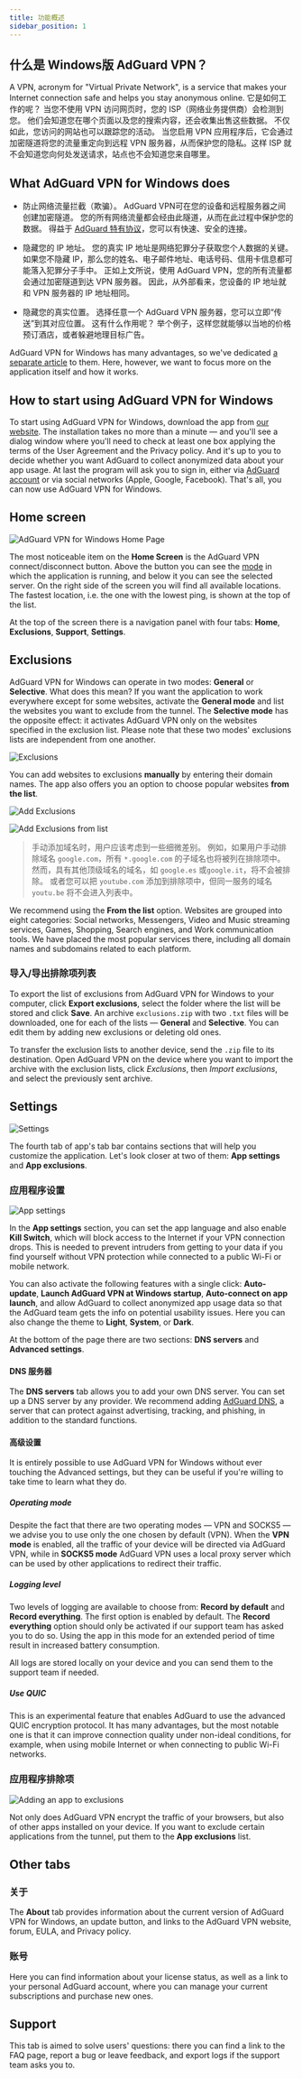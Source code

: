 ```yaml
---
title: 功能概述
sidebar_position: 1
---
```


## 什么是 Windows版 AdGuard VPN？

A VPN, acronym for "Virtual Private Network", is a service that makes your Internet connection safe and helps you stay anonymous online. 它是如何工作的呢？ 当您不使用 VPN 访问网页时，您的 ISP（网络业务提供商）会检测到您。 他们会知道您在哪个页面以及您的搜索内容，还会收集出售这些数据。 不仅如此，您访问的网站也可以跟踪您的活动。 当您启用 VPN 应用程序后，它会通过加密隧道将您的流量重定向到远程 VPN 服务器，从而保护您的隐私。这样 ISP 就不会知道您向何处发送请求，站点也不会知道您来自哪里。

## What AdGuard VPN for Windows does

- 防止网络流量拦截（欺骗）。 AdGuard VPN可在您的设备和远程服务器之间创建加密隧道。 您的所有网络流量都会经由此隧道，从而在此过程中保护您的数据。 得益于 [AdGuard 特有协议](/general/adguard-vpn-protocol.mdx)，您可以有快速、安全的连接。

- 隐藏您的 IP 地址。 您的真实 IP 地址是网络犯罪分子获取您个人数据的关键。 如果您不隐藏 IP，那么您的姓名、电子邮件地址、电话号码、信用卡信息都可能落入犯罪分子手中。 正如上文所说，使用 AdGuard VPN，您的所有流量都会通过加密隧道到达 VPN 服务器。 因此，从外部看来，您设备的 IP 地址就和 VPN 服务器的 IP 地址相同。

- 隐藏您的真实位置。 选择任意一个 AdGuard VPN 服务器，您可以立即“传送”到其对应位置。 这有什么作用呢？ 举个例子，这样您就能够以当地的价格预订酒店，或者躲避地理目标广告。

AdGuard VPN for Windows has many advantages, so we've dedicated [a separate article](/general/why-adguard-vpn.md) to them. Here, however, we want to focus more on the application itself and how it works.

## How to start using AdGuard VPN for Windows

To start using AdGuard VPN for Windows, download the app from [our website](https://adguard-vpn.com/welcome.html). The installation takes no more than a minute — and you'll see a dialog window where you'll need to check at least one box applying the terms of the User Agreement and the Privacy policy. And it's up to you to decide whether you want AdGuard to collect anonymized data about your app usage. At last the program will ask you to sign in, either via [AdGuard account](https://auth.adguard.com/login.html) or via social networks (Apple, Google, Facebook). That's all, you can now use AdGuard VPN for Windows.

## Home screen

![AdGuard VPN for Windows Home Page](https://cdn.adguardvpn.com/content/release_notes/vpn/windows/v2.0/new_main_window_en.png)

The most noticeable item on the **Home Screen** is the AdGuard VPN connect/disconnect button. Above the button you can see the [mode](#exclusions) in which the application is running, and below it you can see the selected server. On the right side of the screen you will find all available locations. The fastest location, i.e. the one with the lowest ping, is shown at the top of the list.

At the top of the screen there is a navigation panel with four tabs: **Home**, **Exclusions**, **Support**, **Settings**.

## Exclusions

AdGuard VPN for Windows can operate in two modes: **General** or **Selective**. What does this mean? If you want the application to work everywhere except for some websites, activate the **General mode** and list the websites you want to exclude from the tunnel. The **Selective mode** has the opposite effect: it activates AdGuard VPN only on the websites specified in the exclusion list. Please note that these two modes' exclusions lists are independent from one another.

![Exclusions](https://cdn.adguardvpn.com/content/kb/VPN/windows/exclusions_en.png)

You can add websites to exclusions **manually** by entering their domain names. The app also offers you an option to choose popular websites **from the list**.

![Add Exclusions](https://cdn.adguardvpn.com/content/kb/VPN/windows/exclusions_add_en.png)

![Add Exclusions from list](https://cdn.adguardvpn.com/content/kb/VPN/windows/exclusions_from_list_en.png)

> 手动添加域名时，用户应该考虑到一些细微差别。 例如，如果用户手动排除域名 `google.com`，所有 `*.google.com` 的子域名也将被列在排除项中。 然而，具有其他顶级域名的域名，如 `google.es` 或`google.it`，将不会被排除。 或者您可以把 `youtube.com` 添加到排除项中，但同一服务的域名 `youtu.be` 将不会进入列表中。

We recommend using the **From the list** option. Websites are grouped into eight categories: Social networks, Messengers, Video and Music streaming services, Games, Shopping, Search engines, and Work communication tools. We have placed the most popular services there, including all domain names and subdomains related to each platform.

### 导入/导出排除项列表

To export the list of exclusions from AdGuard VPN for Windows to your computer, click **Export exclusions**, select the folder where the list will be stored and click **Save**. An archive `exclusions.zip` with two `.txt` files will be downloaded, one for each of the lists — **General** and **Selective**. You can edit them by adding new exclusions or deleting old ones.

To transfer the exclusion lists to another device, send the `.zip` file to its destination. Open AdGuard VPN on the device where you want to import the archive with the exclusion lists, click *Exclusions*, then *Import exclusions*, and select the previously sent archive.

## Settings

![Settings](https://cdn.adguardvpn.com/content/release_notes/vpn/windows/v2.0/settings_en.png)

The fourth tab of app's tab bar contains sections that will help you customize the application. Let's look closer at two of them: **App settings** and **App exclusions**.

### 应用程序设置

![App settings](https://cdn.adguardvpn.com/content/release_notes/vpn/windows/v2.0/app_settings_en.png)

In the **App settings** section, you can set the app language and also enable **Kill Switch**, which will block access to the Internet if your VPN connection drops. This is needed to prevent intruders from getting to your data if you find yourself without VPN protection while connected to a public Wi-Fi or mobile network.

You can also activate the following features with a single click: **Auto-update**, **Launch AdGuard VPN at Windows startup**, **Auto-connect on app launch**, and allow AdGuard to collect anonymized app usage data so that the AdGuard team gets the info on potential usability issues. Here you can also change the theme to **Light**, **System**, or **Dark**.

At the bottom of the page there are two sections: **DNS servers** and **Advanced settings**.

#### DNS 服务器

The **DNS servers** tab allows you to add your own DNS server. You can set up a DNS server by any provider. We recommend adding [AdGuard DNS](https://adguard-dns.io/kb/general/dns-providers/#adguard-dns), a server that can protect against advertising, tracking, and phishing, in addition to the standard functions.

#### 高级设置

It is entirely possible to use AdGuard VPN for Windows without ever touching the Advanced settings, but they can be useful if you're willing to take time to learn what they do.

##### Operating mode

Despite the fact that there are two operating modes — VPN and SOCKS5 — we advise you to use only the one chosen by default (VPN). When the **VPN mode** is enabled, all the traffic of your device will be directed via AdGuard VPN, while in **SOCKS5 mode** AdGuard VPN uses a local proxy server which can be used by other applications to redirect their traffic.

##### Logging level

Two levels of logging are available to choose from: **Record by default** and **Record everything**. The first option is enabled by default. The **Record everything** option should only be activated if our support team has asked you to do so. Using the app in this mode for an extended period of time result in increased battery consumption.

All logs are stored locally on your device and you can send them to the support team if needed.

##### Use QUIC

This is an experimental feature that enables AdGuard to use the advanced QUIC encryption protocol. It has many advantages, but the most notable one is that it can improve connection quality under non-ideal conditions, for example, when using mobile Internet or when connecting to public Wi-Fi networks.

### 应用程序排除项

![Adding an app to exclusions](https://cdn.adguardvpn.com/content/release_notes/vpn/windows/v2.0/add_app_en.png)

Not only does AdGuard VPN encrypt the traffic of your browsers, but also of other apps installed on your device. If you want to exclude certain applications from the tunnel, put them to the **App exclusions** list.

## Other tabs

### 关于

The **About** tab provides information about the current version of AdGuard VPN for Windows, an update button, and links to the AdGuard VPN website, forum, EULA, and Privacy policy.

### 账号

Here you can find information about your license status, as well as a link to your personal AdGuard account, where you can manage your current subscriptions and purchase new ones.

## Support

This tab is aimed to solve users' questions: there you can find a link to the FAQ page, report a bug or leave feedback, and export logs if the support team asks you to.
